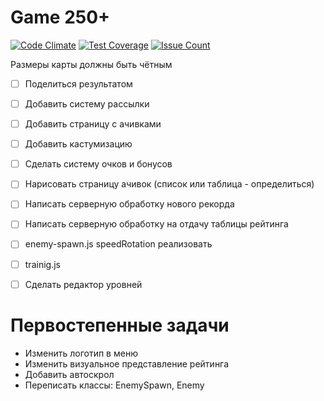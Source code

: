 # Game 250+

[![Code Climate](https://codeclimate.com/github/LuchansoGames/250/badges/gpa.svg)](https://codeclimate.com/github/LuchansoGames/250)
[![Test Coverage](https://codeclimate.com/github/LuchansoGames/250/badges/coverage.svg)](https://codeclimate.com/github/LuchansoGames/250/coverage)
[![Issue Count](https://codeclimate.com/github/LuchansoGames/250/badges/issue_count.svg)](https://codeclimate.com/github/LuchansoGames/250)

Размеры карты должны быть чётным

* [ ] Поделиться результатом
* [ ] Добавить систему рассылки
* [ ] Добавить страницу с ачивками
* [ ] Добавить кастумизацию
* [ ] Сделать систему очков и бонусов

* [ ] Нарисовать страницу ачивок (список или таблица - определиться)
* [ ] Написать серверную обработку нового рекорда
* [ ] Написать серверную обработку на отдачу таблицы рейтинга

* [ ] enemy-spawn.js speedRotation реализовать
* [ ] trainig.js

* [ ] Сделать редактор уровней

# Первостепенные задачи

* Изменить логотип в меню
* Изменить визуальное представление рейтинга
* Добавить автоскрол
* Переписать классы: EnemySpawn, Enemy